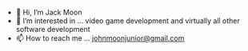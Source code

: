 - 👋 Hi, I’m Jack Moon
- 👀 I’m interested in ... video game development and virtually all other software development
- 📫 How to reach me ... johnmoonjunior@gmail.com

<!---
JediGameFreak/JediGameFreak is a ✨ special ✨ repository because its `README.md` (this file) appears on your GitHub profile.
You can click the Preview link to take a look at your changes.
--->
